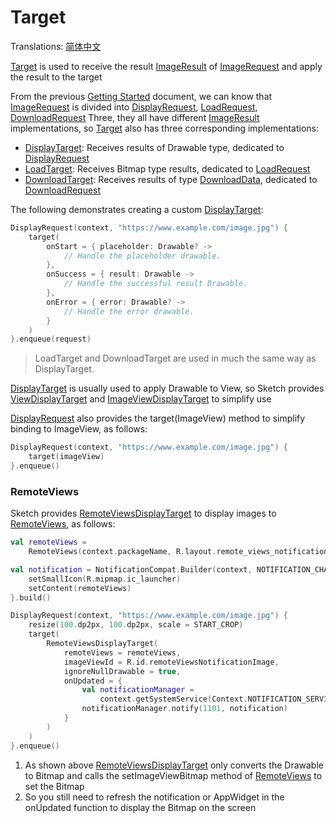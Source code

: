 # Target

Translations: [简体中文](target_zh.md)

[Target] is used to receive the result [ImageResult] of [ImageRequest] and apply the result to the
target

From the previous [Getting Started][getting_started] document, we can know that [ImageRequest] is
divided into [DisplayRequest], [LoadRequest], [DownloadRequest] Three, they all have
different [ImageResult] implementations, so [Target] also has three corresponding implementations:

* [DisplayTarget]: Receives results of Drawable type, dedicated to [DisplayRequest]
* [LoadTarget]: Receives Bitmap type results, dedicated to [LoadRequest]
* [DownloadTarget]: Receives results of type [DownloadData], dedicated to [DownloadRequest]

The following demonstrates creating a custom [DisplayTarget]:

```kotlin
DisplayRequest(context, "https://www.example.com/image.jpg") {
    target(
        onStart = { placeholder: Drawable? ->
            // Handle the placeholder drawable. 
        },
        onSuccess = { result: Drawable ->
            // Handle the successful result Drawable. 
        },
        onError = { error: Drawable? ->
            // Handle the error drawable. 
        }
    )
}.enqueue(request)
```

> LoadTarget and DownloadTarget are used in much the same way as DisplayTarget.

[DisplayTarget] is usually used to apply Drawable to View, so Sketch provides [ViewDisplayTarget]
and [ImageViewDisplayTarget] to simplify use

[DisplayRequest] also provides the target(ImageView) method to simplify binding to ImageView, as
follows:

```kotlin
DisplayRequest(context, "https://www.example.com/image.jpg") {
    target(imageView)
}.enqueue()
```

### RemoteViews

Sketch provides [RemoteViewsDisplayTarget] to display images to [RemoteViews], as follows:

```kotlin
val remoteViews =
    RemoteViews(context.packageName, R.layout.remote_views_notification)

val notification = NotificationCompat.Builder(context, NOTIFICATION_CHANNEL_ID).apply {
    setSmallIcon(R.mipmap.ic_launcher)
    setContent(remoteViews)
}.build()

DisplayRequest(context, "https://www.example.com/image.jpg") {
    resize(100.dp2px, 100.dp2px, scale = START_CROP)
    target(
        RemoteViewsDisplayTarget(
            remoteViews = remoteViews,
            imageViewId = R.id.remoteViewsNotificationImage,
            ignoreNullDrawable = true,
            onUpdated = {
                val notificationManager =
                    context.getSystemService(Context.NOTIFICATION_SERVICE) as NotificationManager
                notificationManager.notify(1101, notification)
            }
        )
    )
}.enqueue()
```

1. As shown above [RemoteViewsDisplayTarget] only converts the Drawable to Bitmap and calls the
   setImageViewBitmap method of [RemoteViews] to set the Bitmap
2. So you still need to refresh the notification or AppWidget in the onUpdated function to display
   the Bitmap on the screen

[getting_started]: getting_started.md

[Target]: ../../sketch-core/src/main/kotlin/com/github/panpf/sketch/target/Target.kt

[DisplayTarget]: ../../sketch-core/src/main/kotlin/com/github/panpf/sketch/target/DisplayTarget.kt

[ViewDisplayTarget]: ../../sketch-core/src/main/kotlin/com/github/panpf/sketch/target/ViewDisplayTarget.kt

[ImageViewDisplayTarget]: ../../sketch-core/src/main/kotlin/com/github/panpf/sketch/target/ImageViewDisplayTarget.kt

[LoadTarget]: ../../sketch-core/src/main/kotlin/com/github/panpf/sketch/target/LoadTarget.kt

[DownloadTarget]: ../../sketch-core/src/main/kotlin/com/github/panpf/sketch/target/DownloadTarget.kt

[ImageRequest]: ../../sketch-core/src/main/kotlin/com/github/panpf/sketch/request/ImageRequest.kt

[ImageResult]: ../../sketch-core/src/main/kotlin/com/github/panpf/sketch/request/ImageResult.kt

[DisplayRequest]: ../../sketch-core/src/main/kotlin/com/github/panpf/sketch/request/DisplayRequest.kt

[LoadRequest]: ../../sketch-core/src/main/kotlin/com/github/panpf/sketch/request/LoadRequest.kt

[DownloadRequest]: ../../sketch-core/src/main/kotlin/com/github/panpf/sketch/request/DownloadRequest.kt

[DownloadData]: ../../sketch-core/src/main/kotlin/com/github/panpf/sketch/request/DownloadData.kt

[RemoteViews]: https://developer.android.google.cn/reference/android/widget/RemoteViews

[RemoteViewsDisplayTarget]: ../../sketch-core/src/main/kotlin/com/github/panpf/sketch/target/RemoteViewsDisplayTarget.kt